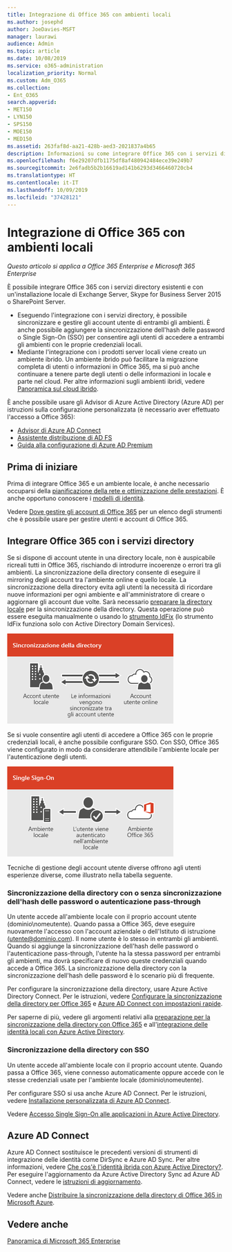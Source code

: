 ```yaml
---
title: Integrazione di Office 365 con ambienti locali
ms.author: josephd
author: JoeDavies-MSFT
manager: laurawi
audience: Admin
ms.topic: article
ms.date: 10/08/2019
ms.service: o365-administration
localization_priority: Normal
ms.custom: Adm_O365
ms.collection:
- Ent_O365
search.appverid:
- MET150
- LYN150
- SPS150
- MOE150
- MED150
ms.assetid: 263faf8d-aa21-428b-aed3-2021837a4b65
description: Informazioni su come integrare Office 365 con i servizi directory esistenti.
ms.openlocfilehash: f6e29207dfb1175df8af480942484ece39e249b7
ms.sourcegitcommit: 2e6fadb5b2b16619ad141b6293d3466460720cb4
ms.translationtype: HT
ms.contentlocale: it-IT
ms.lasthandoff: 10/09/2019
ms.locfileid: "37428121"
---
```

# <a name="office-365-integration-with-on-premises-environments"></a>Integrazione di Office 365 con ambienti locali

*Questo articolo si applica a Office 365 Enterprise e Microsoft 365 Enterprise*

È possibile integrare Office 365 con i servizi directory esistenti e con un'installazione locale di Exchange Server, Skype for Business Server 2015 o SharePoint Server.
  
 - Eseguendo l'integrazione con i servizi directory, è possibile sincronizzare e gestire gli account utente di entrambi gli ambienti. È anche possibile aggiungere la sincronizzazione dell'hash delle password o Single Sign-On (SSO) per consentire agli utenti di accedere a entrambi gli ambienti con le proprie credenziali locali.
 - Mediante l'integrazione con i prodotti server locali viene creato un ambiente ibrido. Un ambiente ibrido può facilitare la migrazione completa di utenti o informazioni in Office 365, ma si può anche continuare a tenere parte degli utenti o delle informazioni in locale e parte nel cloud. Per altre informazioni sugli ambienti ibridi, vedere [Panoramica sul cloud ibrido](https://docs.microsoft.com/Office365/Enterprise/hybrid-cloud-overview).

È anche possibile usare gli Advisor di Azure Active Directory (Azure AD) per istruzioni sulla configurazione personalizzata (è necessario aver effettuato l'accesso a Office 365):

- [Advisor di Azure AD Connect](https://aka.ms/aadconnectpwsync)
- [Assistente distribuzione di AD FS](https://aka.ms/adfsguidance)
- [Guida alla configurazione di Azure AD Premium](https://aka.ms/aadpguidance)
   
## <a name="before-you-begin"></a>Prima di iniziare

Prima di integrare Office 365 e un ambiente locale, è anche necessario occuparsi della [pianificazione della rete e ottimizzazione delle prestazioni](network-planning-and-performance.md). È anche opportuno conoscere i [modelli di identità](about-office-365-identity.md). 

Vedere [Dove gestire gli account di Office 365](manage-office-365-accounts.md) per un elenco degli strumenti che è possibile usare per gestire utenti e account di Office 365. 
  
## <a name="integrate-office-365-with-directory-services"></a>Integrare Office 365 con i servizi directory
Se si dispone di account utente in una directory locale, non è auspicabile ricreali tutti in Office 365, rischiando di introdurre incoerenze o errori tra gli ambienti. La sincronizzazione della directory consente di eseguire il mirroring degli account tra l'ambiente online e quello locale. La sincronizzazione della directory evita agli utenti la necessità di ricordare nuove informazioni per ogni ambiente e all'amministratore di creare o aggiornare gli account due volte. Sarà necessario [preparare la directory locale](prepare-for-directory-synchronization.md) per la sincronizzazione della directory. Questa operazione può essere eseguita manualmente o usando lo [strumento IdFix](install-and-run-idfix.md) (lo strumento IdFix funziona solo con Active Directory Domain Services). 
  
![Usare la sincronizzazione della directory per mantenere sincronizzate le informazioni degli account locali e di quelli online](media/a64af0d0-9be6-46b1-8727-277e683abf5e.png)
  
Se si vuole consentire agli utenti di accedere a Office 365 con le proprie credenziali locali, è anche possibile configurare SSO. Con SSO, Office 365 viene configurato in modo da considerare attendibile l'ambiente locale per l'autenticazione degli utenti.
  
![Con Single Sign-On, lo stesso account è disponibile sia nell'ambiente locale che nell'ambiente online](media/d76235f2-8a53-405e-b8ef-dfa4cfc208b8.png)
  
Tecniche di gestione degli account utente diverse offrono agli utenti esperienze diverse, come illustrato nella tabella seguente.
 
### <a name="directory-synchronization-with-or-without-password-hash-synchronization-or-pass-through-authentication"></a>Sincronizzazione della directory con o senza sincronizzazione dell'hash delle password o autenticazione pass-through

Un utente accede all'ambiente locale con il proprio account utente (dominio\nomeutente). Quando passa a Office 365, deve eseguire nuovamente l'accesso con l'account aziendale o dell'Istituto di istruzione (utente@dominio.com). Il nome utente è lo stesso in entrambi gli ambienti. Quando si aggiunge la sincronizzazione dell'hash delle password o l'autenticazione pass-through, l'utente ha la stessa password per entrambi gli ambienti, ma dovrà specificare di nuovo queste credenziali quando accede a Office 365. La sincronizzazione della directory con la sincronizzazione dell'hash delle password è lo scenario più di frequente.

Per configurare la sincronizzazione della directory, usare Azure Active Directory Connect. Per le istruzioni, vedere [Configurare la sincronizzazione della directory per Office 365](set-up-directory-synchronization.md) e [Azure AD Connect con impostazioni rapide](https://go.microsoft.com/fwlink/p/?LinkId=698537).

Per saperne di più, vedere gli argomenti relativi alla [preparazione per la sincronizzazione della directory con Office 365](prepare-for-directory-synchronization.md) e all'[integrazione delle identità locali con Azure Active Directory](https://go.microsoft.com/fwlink/?LinkId=518101).

### <a name="directory-synchronization-with-sso"></a>Sincronizzazione della directory con SSO

Un utente accede all'ambiente locale con il proprio account utente. Quando passa a Office 365, viene connesso automaticamente oppure accede con le stesse credenziali usate per l'ambiente locale (dominio\nomeutente).

Per configurare SSO si usa anche Azure AD Connect. Per le istruzioni, vedere [Installazione personalizzata di Azure AD Connect](https://go.microsoft.com/fwlink/p/?LinkID=698430).

Vedere [Accesso Single Sign-On alle applicazioni in Azure Active Directory](https://go.microsoft.com/fwlink/p/?LinkId=698604).

## <a name="azure-ad-connect"></a>Azure AD Connect

Azure AD Connect sostituisce le precedenti versioni di strumenti di integrazione delle identità come DirSync e Azure AD Sync. Per altre informazioni, vedere [Che cos'è l'identità ibrida con Azure Active Directory?](https://go.microsoft.com/fwlink/p/?LinkId=527969). Per eseguire l'aggiornamento da Azure Active Directory Sync ad Azure AD Connect, vedere le [istruzioni di aggiornamento](https://go.microsoft.com/fwlink/p/?LinkId=733240). 

Vedere anche [Distribuire la sincronizzazione della directory di Office 365 in Microsoft Azure](https://go.microsoft.com/fwlink/?LinkId=517887).

## <a name="see-also"></a>Vedere anche

[Panoramica di Microsoft 365 Enterprise](https://docs.microsoft.com/microsoft-365/enterprise/microsoft-365-overview)
